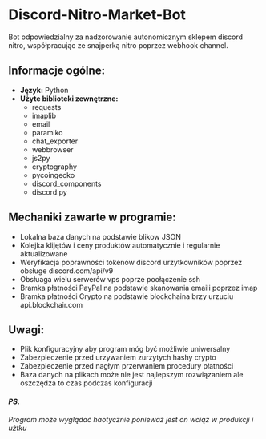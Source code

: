 # Discord-Nitro-Market-Bot
Bot odpowiedzialny za nadzorowanie autonomicznym sklepem discord nitro, współpracując ze snajperką nitro poprzez webhook channel.

<h2>Informacje ogólne: </h2>
<ul>
<li> <b>Język:</b> Python </li>
<li> <b>Użyte biblioteki zewnętrzne:</b>
<ul>
    <li>requests</li>
    <li>imaplib</li>
    <li>email</li>
    <li>paramiko</li>
    <li>chat_exporter</li>
    <li>webbrowser</li>
    <li>js2py</li>
    <li>cryptography</li>
    <li>pycoingecko</li>
    <li>discord_components</li>
    <li>discord.py</li>
</ul>
</ul>

<h2> Mechaniki zawarte w programie: </h2>
<ul>
    <li>Lokalna baza danych na podstawie blikow JSON</li>
    <li>Kolejka klijętów i ceny produktów automatycznie i regularnie aktualizowane</li>
    <li>Weryfikacja poprawności tokenów discord urzytkowników poprzez obsługe discord.com/api/v9</li>
    <li>Obsłuaga wielu serwerów vps poprze poołączenie ssh</li>
    <li>Bramka płatności PayPal na podstawie skanowania emaili poprzez imap</li>
    <li>Bramka płatności Crypto na podstawie blockchaina brzy urzuciu api.blockchair.com</li>
</ul>

<h2>Uwagi: </h2>
<ul>
    <li>Plik konfiguracyjny aby program móg być możliwie uniwersalny</li>
    <li>Zabezpieczenie przed urzywaniem zurzytych hashy crypto</li>
    <li>Zabezpieczenie przed nagłym przerwaniem procedury płatności</li>
    <li>Baza danych na plikach może nie jest najlepszym rozwiązaniem ale oszczędza to czas podczas konfiguracji</li>
  </ul>
  
<h4><i>PS.</i></h4>
<p><i>Program może wyglądać haotycznie ponieważ jest on wciąż w produkcji i użtku</i></p>
